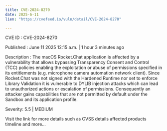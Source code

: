 ```yaml
---
title: CVE-2024-8270
date: 2025-6-11
lien: "https://cvefeed.io/vuln/detail/CVE-2024-8270"

---
```


CVE ID : CVE-2024-8270

Published :  June 11
2025
12:15 a.m. | 1 hour
3 minutes ago

Description : The macOS Rocket.Chat application is affected by a vulnerability that allows bypassing  Transparency
Consent
and Control (TCC) policies
enabling the exploitation or abuse of permissions specified in its entitlements (e.g.
microphone
camera
automation
network client). Since Rocket.Chat was not signed with the Hardened Runtime nor set to enforce Library Validation
it is vulnerable to DYLIB injection attacks
which can lead to unauthorized actions or escalation of permissions. Consequently
an attacker gains capabilities that are not permitted by default under the Sandbox and its application profile.

Severity: 5.5 | MEDIUM

Visit the link for more details
such as CVSS details
affected products
timeline
and more...
